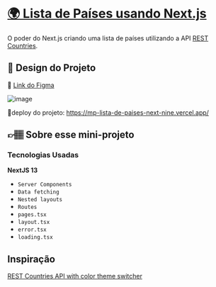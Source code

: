 # [🌍 Lista de Países usando Next.js](https://codante.io/mini-projetos/lista-de-paises-nextjs)

O poder do Next.js criando uma lista de países utilizando a API [REST Countries](https://restcountries.com/).

## 

## 🎨 Design do Projeto

🔗 [Link do Figma](https://www.figma.com/file/suvmja6210ggZOO6Cpehjl/Mini-Projetos---Codante.io?type=design&node-id=1316-4&t=b5wBErhDdCzTdDl6-0)

![image](https://github.com/codante-io/mp-lista-de-paises-next/assets/6475893/5f35397c-f71e-4319-90b1-2ba970600a88)

🔗deploy do projeto: <a target="_blank"> https://mp-lista-de-paises-next-nine.vercel.app/ </a>

## 👉🏽 Sobre esse mini-projeto
### Tecnologias Usadas
**NextJS 13**

- `Server Components`
- `Data fetching`
- `Nested layouts`
- `Routes`
- `pages.tsx`
- `layout.tsx`
- `error.tsx`
- `loading.tsx`

## Inspiração
[REST Countries API with color theme switcher](https://www.frontendmentor.io/challenges/rest-countries-api-with-color-theme-switcher-5cacc469fec04111f7b848ca)
